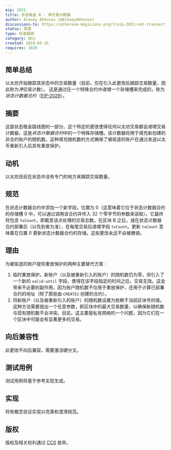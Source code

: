 ```yaml
---
eip: 2031
title: 状态租金 B - 净交易计数器
author: Alexey Akhunov (@AlexeyAkhunov)
discussions-to: https://ethereum-magicians.org/t/eip-2031-net-transaction-counter-change-b-from-state-rent-v3-proposal/3283
status: 停滞
type: 标准跟踪
category: 核心
created: 2019-05-15
requires: 2029
---
```


## 简单总结
以太坊开始跟踪其状态中的交易数量（目前，仅在引入此更改后跟踪交易数量，因此称为*净*交易计数）。
这是通过在一个特殊合约中递增一个存储槽来完成的，称为*状态计数器合约*（[EIP-2029](./eip-2029.md)）。

## 摘要
这是状态租金路线图的一部分。这个特定的更改使得任何以太坊交易都会递增交易计数器，这是*状态计数器合约*中的一个特殊存储槽。该计数器将用于填充新创建的非合约账户的随机数。这种填充随机数的方式确保了被驱逐的账户在通过发送以太币重新引入后具有重放保护。

## 动机
以太坊目前在状态中没有专门的地方来跟踪交易数量。

## 规范
在状态计数器合约中添加一个新字段，位置为 0（这意味着它位于状态计数器合约的存储槽 0 中，可以通过调用该合约并传入 32 个零字节的参数来读取）。它最终将包含 `txCount`，即截至该点处理的交易总数。在区块 B 之后，或在状态计数器合约部署后（以先到者为准），在每笔交易后递增字段 `txCount`。更新 `txCount` 意味着在位置 0 更新状态计数器合约的存储。这些更改永远不会被撤销。

## 理由
为被驱逐的账户提供重放保护的两种主要替代方案：
1. 临时重放保护。新账户（以及被重新引入的账户）的随机数仍为零，但引入了一个新的 `valid-until` 字段，使得在该字段指定的时间之后，交易无效。这会带来不必要的副作用，因为账户随机数不仅用于重放保护，还用于计算已部署合约的地址（除了那些由 `CREATE2` 创建的合约）。
2. 将新账户（以及被重新引入的账户）的随机数设置为依赖于当前区块号的值。这种方法需要提出一个任意参数，即区块中的最大交易数量，以确保新随机数与现有随机数不会冲突。目前，这主要是私有网络的一个问题，因为它们在一个区块中可能会有显著更多的交易。

## 向后兼容性
此更改不向后兼容，需要激活硬分叉。

## 测试用例
测试用例将基于参考实现生成。

## 实现
将有概念验证实现以完善和澄清规范。

## 版权
版权及相关权利通过 [CC0](../LICENSE.md) 放弃。
